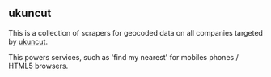 ## ukuncut ##

This is a collection of scrapers for geocoded data on all companies targeted by [ukuncut](http://www.ukuncut.org.uk/).

This powers services, such as 'find my nearest' for mobiles phones / HTML5 browsers.